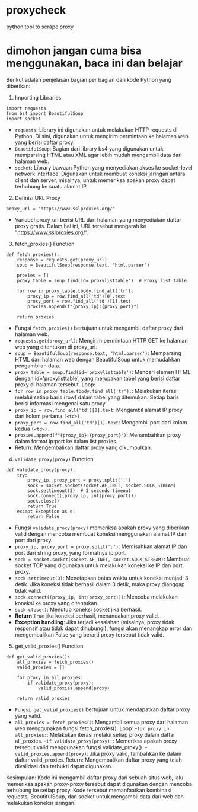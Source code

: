 # proxycheck
python tool to scrape proxy

# dimohon jangan cuma bisa menggunakan, baca ini dan belajar

Berikut adalah penjelasan bagian per bagian dari kode Python yang diberikan:

1. Importing Libraries
```
import requests
from bs4 import BeautifulSoup
import socket
```
- `requests`: Library ini digunakan untuk melakukan HTTP requests di Python. Di sini, digunakan untuk mengirim permintaan ke halaman web yang berisi daftar proxy.
- `BeautifulSoup`: Bagian dari library bs4 yang digunakan untuk memparsing HTML atau XML agar lebih mudah mengambil data dari halaman web.
- `socket`: Library bawaan Python yang menyediakan akses ke socket-level network interface. Digunakan untuk membuat koneksi jaringan antara client dan server, misalnya, untuk memeriksa apakah proxy dapat terhubung ke suatu alamat IP.

2. Definisi URL Proxy
```
proxy_url = "https://www.sslproxies.org/"
```
- Variabel proxy_url berisi URL dari halaman yang menyediakan daftar proxy gratis. Dalam hal ini, URL tersebut mengarah ke "https://www.sslproxies.org/".

3. fetch_proxies() Function
```
def fetch_proxies():
    response = requests.get(proxy_url)
    soup = BeautifulSoup(response.text, 'html.parser')
    
    proxies = []
    proxy_table = soup.find(id='proxylisttable')  # Proxy list table
    
    for row in proxy_table.tbody.find_all('tr'):
        proxy_ip = row.find_all('td')[0].text
        proxy_port = row.find_all('td')[1].text
        proxies.append(f"{proxy_ip}:{proxy_port}")
    
    return proxies
```
- Fungsi `fetch_proxies()` bertujuan untuk mengambil daftar proxy dari halaman web.
- `requests.get(proxy_url)`: Mengirim permintaan HTTP GET ke halaman web yang ditentukan di proxy_url.
- `soup = BeautifulSoup(response.text, 'html.parser')`: Memparsing HTML dari halaman web dengan BeautifulSoup untuk memudahkan pengambilan data.
- `proxy_table = soup.find(id='proxylisttable')`: Mencari elemen HTML dengan id='proxylisttable', yang merupakan tabel yang berisi daftar proxy di halaman tersebut.
Loop:
- `for row in proxy_table.tbody.find_all('tr'):`: Melakukan iterasi melalui setiap baris (row) dalam tabel yang ditemukan. Setiap baris berisi informasi mengenai satu proxy.
- `proxy_ip = row.find_all('td')[0].text`: Mengambil alamat IP proxy dari kolom pertama `(<td>).`
- `proxy_port = row.find_all('td')[1].text`: Mengambil port dari kolom kedua `(<td>).`
- `proxies.append(f"{proxy_ip}:{proxy_port}")`: Menambahkan proxy dalam format ip:port ke dalam list proxies.
- Return: Mengembalikan daftar proxy yang dikumpulkan.

4. `validate_proxy(proxy)` Function
```
def validate_proxy(proxy):
    try:
        proxy_ip, proxy_port = proxy.split(':')
        sock = socket.socket(socket.AF_INET, socket.SOCK_STREAM)
        sock.settimeout(3)  # 3 seconds timeout
        sock.connect((proxy_ip, int(proxy_port)))
        sock.close()
        return True
    except Exception as e:
        return False
```
- Fungsi `validate_proxy(proxy)` memeriksa apakah proxy yang diberikan valid dengan mencoba membuat koneksi menggunakan alamat IP dan port dari proxy.
- `proxy_ip, proxy_port = proxy.split(':')`: Memisahkan alamat IP dan port dari string proxy, yang formatnya ip:port.
- `sock = socket.socket(socket.AF_INET, socket.SOCK_STREAM)`: Membuat socket TCP yang digunakan untuk melakukan koneksi ke IP dan port proxy.
- `sock.settimeout(3)`: Menetapkan batas waktu untuk koneksi menjadi 3 detik. Jika koneksi tidak berhasil dalam 3 detik, maka proxy dianggap tidak valid.
- `sock.connect((proxy_ip, int(proxy_port)))`: Mencoba melakukan koneksi ke proxy yang ditentukan.
- `sock.close()`: Menutup koneksi socket jika berhasil.
- **Return** `True` jika koneksi berhasil, menandakan proxy valid.
- **Exception handling**: Jika terjadi kesalahan (misalnya, proxy tidak responsif atau tidak dapat dihubungi), fungsi akan menangkap error dan mengembalikan False yang berarti proxy tersebut tidak valid.

5. get_valid_proxies() Function
```
def get_valid_proxies():
    all_proxies = fetch_proxies()
    valid_proxies = []
    
    for proxy in all_proxies:
        if validate_proxy(proxy):
            valid_proxies.append(proxy)
    
    return valid_proxies
```
- `Fungsi get_valid_proxies()` bertujuan untuk mendapatkan daftar proxy yang valid.
- `all_proxies = fetch_proxies()`: Mengambil semua proxy dari halaman web menggunakan fungsi fetch_proxies().
Loop:
-`for proxy in all_proxies:`: Melakukan iterasi melalui setiap proxy dalam daftar all_proxies.
-`if validate_proxy(proxy):`: Memeriksa apakah proxy tersebut valid menggunakan fungsi validate_proxy().
-`valid_proxies.append(proxy)`: Jika proxy valid, tambahkan ke dalam daftar valid_proxies.
Return: Mengembalikan daftar proxy yang telah divalidasi dan terbukti dapat digunakan.

Kesimpulan:
Kode ini mengambil daftar proxy dari sebuah situs web, lalu memeriksa apakah proxy-proxy tersebut dapat digunakan dengan mencoba terhubung ke setiap proxy. Kode tersebut memanfaatkan kombinasi requests, BeautifulSoup, dan socket untuk mengambil data dari web dan melakukan koneksi jaringan.
